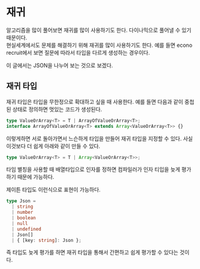 # 재귀

알고리즘을 많이 풀어보면 재귀를 많이 사용하기도 한다. 다이나믹으로 풀어낼 수 있기 때문이다.  
현실세계에서도 문제를 해결하기 위해 재귀를 많이 사용하기도 한다. 예를 들면 econo recruit에서 보면 질문에 따라서 타입을 다르게 생성하는 경우이다.

이 글에서는 JSON을 나누어 보는 것으로 보겠다.

## 재귀 타입

재귀 타입은 타입을 무한정으로 확대하고 싶을 때 사용한다. 예를 들면 다음과 같이 중첩된 상태로 정의하면 멋있는 코드가 생성된다.

```ts
type ValueOrArray<T> = T | ArrayOfValueOrArray<T>;
interface ArrayOfValueOrArray<T> extends Array<ValueOrArray<T>> {}
```

이렇게하면 서로 돌아가면서 느슨하게 타입을 만들어 재귀 타입을 지정할 수 있다. 사실 이것보다 더 쉽게 아래와 같이 만들 수 있다.

```ts
type ValueOrArray<T> = T | Array<ValueOrArray<T>>;
```

타임 별칭을 사용할 때 배열타입으로 인자를 정하면 컴파일러가 인자 티입을 늦게 평가하기 때문에 가능하다.

제이튼 타입도 이런식으로 표현이 가능하다.

```ts
type Json =
  | string
  | number
  | boolean
  | null
  | undefined
  | Json[]
  | { [key: string]: Json };
```

즉 타입도 늦게 평가를 하면 재귀 타입을 통해서 간편하고 쉽게 평가할 수 있다는 것이다.
